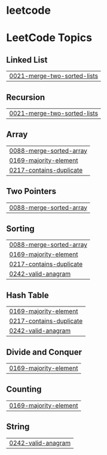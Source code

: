 # leetcode
<!---LeetCode Topics Start-->
# LeetCode Topics
## Linked List
|  |
| ------- |
| [0021-merge-two-sorted-lists](https://github.com/kyle-park-io/leetcode/tree/master/0021-merge-two-sorted-lists) |
## Recursion
|  |
| ------- |
| [0021-merge-two-sorted-lists](https://github.com/kyle-park-io/leetcode/tree/master/0021-merge-two-sorted-lists) |
## Array
|  |
| ------- |
| [0088-merge-sorted-array](https://github.com/kyle-park-io/leetcode/tree/master/0088-merge-sorted-array) |
| [0169-majority-element](https://github.com/kyle-park-io/leetcode/tree/master/0169-majority-element) |
| [0217-contains-duplicate](https://github.com/kyle-park-io/leetcode/tree/master/0217-contains-duplicate) |
## Two Pointers
|  |
| ------- |
| [0088-merge-sorted-array](https://github.com/kyle-park-io/leetcode/tree/master/0088-merge-sorted-array) |
## Sorting
|  |
| ------- |
| [0088-merge-sorted-array](https://github.com/kyle-park-io/leetcode/tree/master/0088-merge-sorted-array) |
| [0169-majority-element](https://github.com/kyle-park-io/leetcode/tree/master/0169-majority-element) |
| [0217-contains-duplicate](https://github.com/kyle-park-io/leetcode/tree/master/0217-contains-duplicate) |
| [0242-valid-anagram](https://github.com/kyle-park-io/leetcode/tree/master/0242-valid-anagram) |
## Hash Table
|  |
| ------- |
| [0169-majority-element](https://github.com/kyle-park-io/leetcode/tree/master/0169-majority-element) |
| [0217-contains-duplicate](https://github.com/kyle-park-io/leetcode/tree/master/0217-contains-duplicate) |
| [0242-valid-anagram](https://github.com/kyle-park-io/leetcode/tree/master/0242-valid-anagram) |
## Divide and Conquer
|  |
| ------- |
| [0169-majority-element](https://github.com/kyle-park-io/leetcode/tree/master/0169-majority-element) |
## Counting
|  |
| ------- |
| [0169-majority-element](https://github.com/kyle-park-io/leetcode/tree/master/0169-majority-element) |
## String
|  |
| ------- |
| [0242-valid-anagram](https://github.com/kyle-park-io/leetcode/tree/master/0242-valid-anagram) |
<!---LeetCode Topics End-->